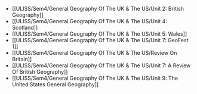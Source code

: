 - [[ULISS/Sem4/General Geography Of The UK & The US/Unit 2: British Geography]]
- [[ULISS/Sem4/General Geography Of The UK & The US/Unit 4: Scotland]]
- [[ULISS/Sem4/General Geography Of The UK & The US/Unit 5: Wales]]
- [[ULISS/Sem4/General Geography Of The UK & The US/Unit 7: GeoFest 1]]
- [[ULISS/Sem4/General Geography Of The UK & The US/Review On Britain]]
- [[ULISS/Sem4/General Geography Of The UK & The US/Unit 7: A Review Of British Geography]]
- [[ULISS/Sem4/General Geography Of The UK & The US/Unit 9: The United States General Geography]]